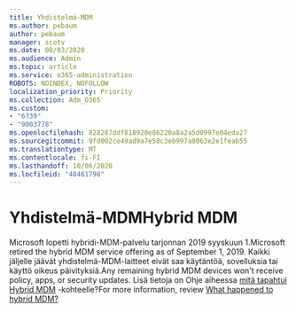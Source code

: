 ```yaml
---
title: Yhdistelmä-MDM
ms.author: pebaum
author: pebaum
manager: scotv
ms.date: 08/03/2020
ms.audience: Admin
ms.topic: article
ms.service: o365-administration
ROBOTS: NOINDEX, NOFOLLOW
localization_priority: Priority
ms.collection: Adm_O365
ms.custom:
- "6739"
- "9003778"
ms.openlocfilehash: 828287ddf818920e86220a8a2a5d0997e04eda27
ms.sourcegitcommit: 9fd002ce49ad9a7e58c3eb997a8063e2e1feab55
ms.translationtype: MT
ms.contentlocale: fi-FI
ms.lasthandoff: 10/06/2020
ms.locfileid: "48461798"
---
```

# <a name="hybrid-mdm"></a><span data-ttu-id="5bb24-102">Yhdistelmä-MDM</span><span class="sxs-lookup"><span data-stu-id="5bb24-102">Hybrid MDM</span></span>

<span data-ttu-id="5bb24-103">Microsoft lopetti hybridi-MDM-palvelu tarjonnan 2019 syyskuun 1.</span><span class="sxs-lookup"><span data-stu-id="5bb24-103">Microsoft retired the hybrid MDM service offering as of September 1, 2019.</span></span> <span data-ttu-id="5bb24-104">Kaikki jäljelle jäävät yhdistelmä-MDM-laitteet eivät saa käytäntöä, sovelluksia tai käyttö oikeus päivityksiä.</span><span class="sxs-lookup"><span data-stu-id="5bb24-104">Any remaining hybrid MDM devices won't receive policy, apps, or security updates.</span></span> <span data-ttu-id="5bb24-105">Lisä tietoja on Ohje aiheessa [mitä tapahtui Hybrid MDM](https://docs.microsoft.com/configmgr/mdm/understand/what-happened-to-hybrid) -kohteelle?</span><span class="sxs-lookup"><span data-stu-id="5bb24-105">For more information, review [What happened to hybrid MDM?](https://docs.microsoft.com/configmgr/mdm/understand/what-happened-to-hybrid)</span></span>